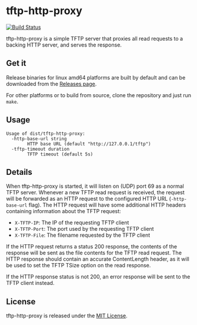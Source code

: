 # tftp-http-proxy

[![Build Status](https://api.travis-ci.org/bwalex/tftp-http-proxy.svg?branch=master)](https://travis-ci.org/bwalex/tftp-http-proxy)

tftp-http-proxy is a simple TFTP server that proxies all read requests to a backing HTTP server, and serves the response.

## Get it

Release binaries for linux amd64 platforms are built by default and can be downloaded from the [Releases page](https://github.com/bwalex/tftp-http-proxy/releases).

For other platforms or to build from source, clone the repository and just run `make`.

## Usage

    Usage of dist/tftp-http-proxy:
      -http-base-url string
        	HTTP base URL (default "http://127.0.0.1/tftp")
      -tftp-timeout duration
        	TFTP timeout (default 5s)

## Details

When tftp-http-proxy is started, it will listen on (UDP) port 69 as a normal TFTP server. Whenever a new TFTP read request is received, the request will be forwarded as an HTTP request to the configured HTTP URL (`-http-base-url` flag). The HTTP request will have some additional HTTP headers containing information about the TFTP request:

 - `X-TFTP-IP`: The IP of the requesting TFTP client
 - `X-TFTP-Port`: The port used by the requesting TFTP client
 - `X-TFTP-File`: The filename requested by the TFTP client

If the HTTP request returns a status 200 response, the contents of the response will be sent as the file contents for the TFTP read request. The HTTP response should contain an accurate ContentLength header, as it will be used to set the TFTP TSize option on the read response.

If the HTTP response status is not 200, an error response will be sent to the TFTP client instead.

## License

tftp-http-proxy is released under the [MIT License](http://www.opensource.org/licenses/MIT).
